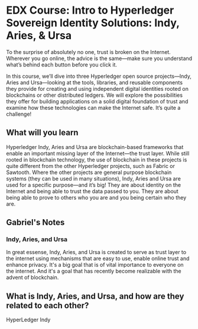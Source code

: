 # EDX Course: Intro to Hyperledger Sovereign Identity Solutions: Indy, Aries, & Ursa

To the surprise of absolutely no one, trust is broken on the Internet.  Wherever you go online,  the
advice is the same—make sure you understand what’s behind each button before you click it.

In this course, we’ll dive into three Hyperledger open source projects—Indy, Aries and  Ursa—looking
at the tools, libraries,  and  reusable components they provide for  creating and using  independent
digital identities rooted  on  blockchains  or  other  distributed  ledgers.  We  will  explore  the
possibilities  they  offer  for  building  applications  on  a solid digital foundation of trust and
examine how these technologies can make the Internet safe. It’s quite a challenge!


## What will you learn

Hyperledger Indy, Aries and Ursa are blockchain-based  frameworks that enable  an  important missing
layer of the Internet—the trust layer.  While still rooted  in blockchain  technology,  the  use  of
blockchain in these projects is quite different from the other Hyperledger projects, such as  Fabric
or Sawtooth. Where the other projects are general purpose blockchain systems (they can  be  used  in
many situations), Indy, Aries and Ursa are used for a specific purpose—and it’s big! They are  about
identity on the Internet and being able to trust the data passed to you. They are about  being  able
to prove to others who you are and you being certain who they are.


## Gabriel's Notes

### Indy, Aries, and Ursa

In great essense, Indy,  Aries,  and Ursa is created to serve as  trust  layer to the internet using
mechanisms that are easy to use, enable online trust and enhance privacy. It's a big goal that is of
vital importance to everyone on the internet.  And it's  a  goal that has recently become realizable
with the advent of blockchain.


## What is Indy, Aries, and Ursa, and how are they related to each other?

HyperLedger Indy
